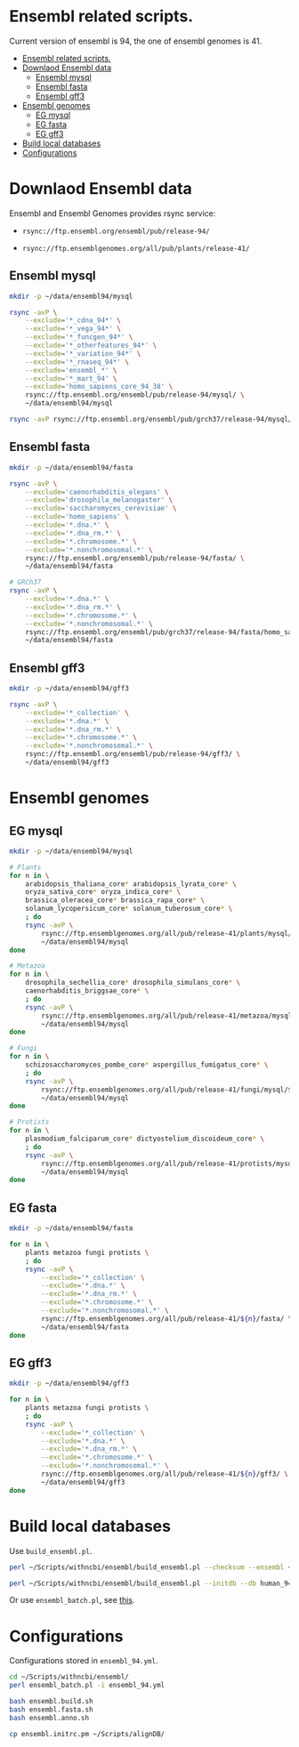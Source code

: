 # Ensembl related scripts.

Current version of ensembl is 94, the one of ensembl genomes is 41.

[TOC levels=1-3]: # " "
- [Ensembl related scripts.](#ensembl-related-scripts)
- [Downlaod Ensembl data](#downlaod-ensembl-data)
    - [Ensembl mysql](#ensembl-mysql)
    - [Ensembl fasta](#ensembl-fasta)
    - [Ensembl gff3](#ensembl-gff3)
- [Ensembl genomes](#ensembl-genomes)
    - [EG mysql](#eg-mysql)
    - [EG fasta](#eg-fasta)
    - [EG gff3](#eg-gff3)
- [Build local databases](#build-local-databases)
- [Configurations](#configurations)


# Downlaod Ensembl data

Ensembl and Ensembl Genomes provides rsync service:

* `rsync://ftp.ensembl.org/ensembl/pub/release-94/`

* `rsync://ftp.ensemblgenomes.org/all/pub/plants/release-41/`

## Ensembl mysql

```bash
mkdir -p ~/data/ensembl94/mysql

rsync -avP \
    --exclude='*_cdna_94*' \
    --exclude='*_vega_94*' \
    --exclude='*_funcgen_94*' \
    --exclude='*_otherfeatures_94*' \
    --exclude='*_variation_94*' \
    --exclude='*_rnaseq_94*' \
    --exclude='ensembl_*' \
    --exclude='*_mart_94' \
    --exclude='homo_sapiens_core_94_38' \
    rsync://ftp.ensembl.org/ensembl/pub/release-94/mysql/ \
    ~/data/ensembl94/mysql

rsync -avP rsync://ftp.ensembl.org/ensembl/pub/grch37/release-94/mysql/homo_sapiens_core_94_37 ~/data/ensembl94/mysql

```

## Ensembl fasta

```bash
mkdir -p ~/data/ensembl94/fasta

rsync -avP \
    --exclude='caenorhabditis_elegans' \
    --exclude='drosophila_melanogaster' \
    --exclude='saccharomyces_cerevisiae' \
    --exclude='homo_sapiens' \
    --exclude='*.dna.*' \
    --exclude='*.dna_rm.*' \
    --exclude='*.chromosome.*' \
    --exclude='*.nonchromosomal.*' \
    rsync://ftp.ensembl.org/ensembl/pub/release-94/fasta/ \
    ~/data/ensembl94/fasta

# GRCh37
rsync -avP \
    --exclude='*.dna.*' \
    --exclude='*.dna_rm.*' \
    --exclude='*.chromosome.*' \
    --exclude='*.nonchromosomal.*' \
    rsync://ftp.ensembl.org/ensembl/pub/grch37/release-94/fasta/homo_sapiens \
    ~/data/ensembl94/fasta

```

## Ensembl gff3

```bash
mkdir -p ~/data/ensembl94/gff3

rsync -avP \
    --exclude='*_collection' \
    --exclude='*.dna.*' \
    --exclude='*.dna_rm.*' \
    --exclude='*.chromosome.*' \
    --exclude='*.nonchromosomal.*' \
    rsync://ftp.ensembl.org/ensembl/pub/release-94/gff3/ \
    ~/data/ensembl94/gff3

```

# Ensembl genomes

##  EG mysql

```bash
mkdir -p ~/data/ensembl94/mysql

# Plants
for n in \
    arabidopsis_thaliana_core* arabidopsis_lyrata_core* \
    oryza_sativa_core* oryza_indica_core* \
    brassica_oleracea_core* brassica_rapa_core* \
    solanum_lycopersicum_core* solanum_tuberosum_core* \
    ; do
    rsync -avP \
        rsync://ftp.ensemblgenomes.org/all/pub/release-41/plants/mysql/${n} \
        ~/data/ensembl94/mysql
done

# Metazoa
for n in \
    drosophila_sechellia_core* drosophila_simulans_core* \
    caenorhabditis_briggsae_core* \
    ; do
    rsync -avP \
        rsync://ftp.ensemblgenomes.org/all/pub/release-41/metazoa/mysql/${n} \
        ~/data/ensembl94/mysql
done

# Fungi
for n in \
    schizosaccharomyces_pombe_core* aspergillus_fumigatus_core* \
    ; do
    rsync -avP \
        rsync://ftp.ensemblgenomes.org/all/pub/release-41/fungi/mysql/${n} \
        ~/data/ensembl94/mysql
done

# Protists
for n in \
    plasmodium_falciparum_core* dictyostelium_discoideum_core* \
    ; do
    rsync -avP \
        rsync://ftp.ensemblgenomes.org/all/pub/release-41/protists/mysql/${n} \
        ~/data/ensembl94/mysql
done

```

## EG fasta

```bash
mkdir -p ~/data/ensembl94/fasta

for n in \
    plants metazoa fungi protists \
    ; do
    rsync -avP \
        --exclude='*_collection' \
        --exclude='*.dna.*' \
        --exclude='*.dna_rm.*' \
        --exclude='*.chromosome.*' \
        --exclude='*.nonchromosomal.*' \
        rsync://ftp.ensemblgenomes.org/all/pub/release-41/${n}/fasta/ \
        ~/data/ensembl94/fasta
done

```

## EG gff3

```bash
mkdir -p ~/data/ensembl94/gff3

for n in \
    plants metazoa fungi protists \
    ; do
    rsync -avP \
        --exclude='*_collection' \
        --exclude='*.dna.*' \
        --exclude='*.dna_rm.*' \
        --exclude='*.chromosome.*' \
        --exclude='*.nonchromosomal.*' \
        rsync://ftp.ensemblgenomes.org/all/pub/release-41/${n}/gff3/ \
        ~/data/ensembl94/gff3
done

```

# Build local databases

Use `build_ensembl.pl`.

```bash
perl ~/Scripts/withncbi/ensembl/build_ensembl.pl --checksum --ensembl ~/data/ensembl94/mysql/homo_sapiens_core_94_37

perl ~/Scripts/withncbi/ensembl/build_ensembl.pl --initdb --db human_94 --ensembl ~/data/ensembl94/mysql/homo_sapiens_core_94_37
```

Or use `ensembl_batch.pl`, see [this](README.md#configurations).

# Configurations

Configurations stored in `ensembl_94.yml`.

```bash
cd ~/Scripts/withncbi/ensembl/
perl ensembl_batch.pl -i ensembl_94.yml

bash ensembl.build.sh
bash ensembl.fasta.sh
bash ensembl.anno.sh

cp ensembl.initrc.pm ~/Scripts/alignDB/
```

